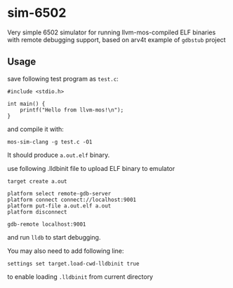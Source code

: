 # sim-6502

Very simple 6502 simulator for running llvm-mos-compiled ELF binaries with remote debugging support, based on arv4t example of `gdbstub` project

## Usage

save following test program as `test.c`:
```
#include <stdio.h>

int main() {
    printf("Hello from llvm-mos!\n");
}
```

and compile it with:
```
mos-sim-clang -g test.c -O1
```

It should produce `a.out.elf` binary.

use following .lldbinit file to upload ELF binary to emulator

```
target create a.out

platform select remote-gdb-server
platform connect connect://localhost:9001
platform put-file a.out.elf a.out
platform disconnect

gdb-remote localhost:9001
```

and run `lldb` to start debugging.

You may also need to add following line:
```
settings set target.load-cwd-lldbinit true
```
to enable loading `.lldbinit` from current directory